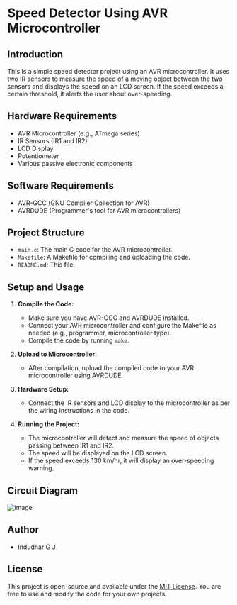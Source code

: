 # Speed Detector Using AVR Microcontroller

## Introduction

This is a simple speed detector project using an AVR microcontroller. It uses two IR sensors to measure the speed of a moving object between the two sensors and displays the speed on an LCD screen. If the speed exceeds a certain threshold, it alerts the user about over-speeding.

## Hardware Requirements

- AVR Microcontroller (e.g., ATmega series)
- IR Sensors (IR1 and IR2)
- LCD Display
- Potentiometer
- Various passive electronic components

## Software Requirements

- AVR-GCC (GNU Compiler Collection for AVR)
- AVRDUDE (Programmer's tool for AVR microcontrollers)

## Project Structure

- `main.c`: The main C code for the AVR microcontroller.
- `Makefile`: A Makefile for compiling and uploading the code.
- `README.md`: This file.

## Setup and Usage

1. **Compile the Code:**
   - Make sure you have AVR-GCC and AVRDUDE installed.
   - Connect your AVR microcontroller and configure the Makefile as needed (e.g., programmer, microcontroller type).
   - Compile the code by running `make`.

2. **Upload to Microcontroller:**
   - After compilation, upload the compiled code to your AVR microcontroller using AVRDUDE.

3. **Hardware Setup:**
   - Connect the IR sensors and LCD display to the microcontroller as per the wiring instructions in the code.

4. **Running the Project:**
   - The microcontroller will detect and measure the speed of objects passing between IR1 and IR2.
   - The speed will be displayed on the LCD screen.
   - If the speed exceeds 130 km/hr, it will display an over-speeding warning.

## Circuit Diagram

![image](https://github.com/Indudhar-GJ/Speed-Measurement-Using-AVR/assets/125132962/dedcfc8e-5611-412b-909a-3e66ea027413)


## Author

- Indudhar G J

## License

This project is open-source and available under the [MIT License](LICENSE.md). You are free to use and modify the code for your own projects.



